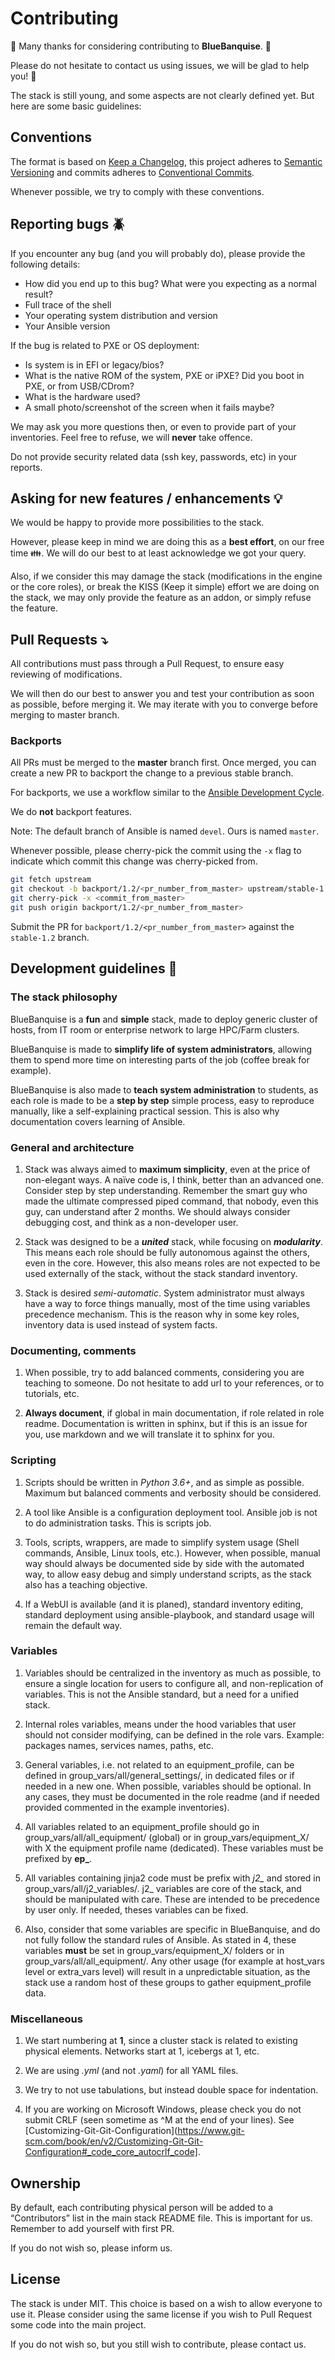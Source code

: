 # Contributing

:construction_worker: Many thanks for considering contributing to **BlueBanquise**. :construction_worker:

Please do not hesitate to contact us using issues, we will be glad to help you! :raising_hand:

The stack is still young, and some aspects are not clearly defined yet. But here are some basic guidelines:

## Conventions

The format is based on [Keep a Changelog](https://keepachangelog.com/en/1.0.0/),
this project adheres to [Semantic Versioning](https://semver.org/spec/v2.0.0.html)
and commits adheres to [Conventional Commits](https://www.conventionalcommits.org/en/v1.0.0/).

Whenever possible, we try to comply with these conventions.

## Reporting bugs :beetle:

If you encounter any bug (and you will probably do), please provide the following details:
* How did you end up to this bug? What were you expecting as a normal result?
* Full trace of the shell
* Your operating system distribution and version
* Your Ansible version

If the bug is related to PXE or OS deployment:
* Is system is in EFI or legacy/bios?
* What is the native ROM of the system, PXE or iPXE? Did you boot in PXE, or from USB/CDrom?
* What is the hardware used?
* A small photo/screenshot of the screen when it fails maybe?

We may ask you more questions then, or even to provide part of your inventories.
Feel free to refuse, we will **never** take offence.

Do not provide security related data (ssh key, passwords, etc) in your reports.

## Asking for new features / enhancements :bulb:

We would be happy to provide more possibilities to the stack.

However, please keep in mind we are doing this as a **best effort**, on our free time :family:.
We will do our best to at least acknowledge we got your query.

Also, if we consider this may damage the stack (modifications in the engine or the core roles),
or break the KISS (Keep it simple) effort we are doing on the stack, we may only provide the feature as an addon,
or simply refuse the feature.

## Pull Requests :arrow_heading_down:

All contributions must pass through a Pull Request, to ensure easy reviewing of modifications.

We will then do our best to answer you and test your contribution as soon as possible, before merging it.
We may iterate with you to converge before merging to master branch.

### Backports

All PRs must be merged to the **master** branch first. Once merged, you can
create a new PR to backport the change to a previous stable branch.

For backports, we use a workflow similar to the [Ansible Development
Cycle](https://docs.ansible.com/ansible/latest/community/development_process.html#backporting-merged-prs).

We do **not** backport features.

Note: The default branch of Ansible is named `devel`. Ours is named `master`.

Whenever possible, please cherry-pick the commit using the `-x` flag to indicate
which commit this change was cherry-picked from.

```bash
git fetch upstream
git checkout -b backport/1.2/<pr_number_from_master> upstream/stable-1.2
git cherry-pick -x <commit_from_master>
git push origin backport/1.2/<pr_number_from_master>
```

Submit the PR for `backport/1.2/<pr_number_from_master>` against the
`stable-1.2` branch.

## Development guidelines :octopus:

### The stack philosophy

BlueBanquise is a **fun** and **simple** stack, made to deploy generic cluster of hosts,
from IT room or enterprise network to large HPC/Farm clusters.

BlueBanquise is made to **simplify life of system administrators**,
allowing them to spend more time on interesting parts of the job (coffee break for example).

BlueBanquise is also made to **teach system administration** to students,
as each role is made to be a **step by step** simple process, easy to reproduce manually,
like a self-explaining practical session. This is also why documentation covers learning of Ansible.

### General and architecture

1. Stack was always aimed to **maximum simplicity**, even at the price of non-elegant ways.
A naïve code is, I think, better than an advanced one. Consider step by step understanding.
Remember the smart guy who made the ultimate compressed piped command, that nobody, even this guy, can understand after 2 months.
We should always consider debugging cost, and think as a non-developer user.

2. Stack was designed to be a ***united*** stack, while focusing on ***modularity***.
This means each role should be fully autonomous against the others, even in the core.
However, this also means roles are not expected to be used externally of the stack, without the stack standard inventory.

3. Stack is desired *semi-automatic*.
System administrator must always have a way to force things manually, most of the time using variables precedence mechanism.
This is the reason why in some key roles, inventory data is used instead of system facts.

### Documenting, comments

1. When possible, try to add balanced comments, considering you are teaching to someone.
Do not hesitate to add url to your references, or to tutorials, etc.

2. **Always document**, if global in main documentation, if role related in role readme.
Documentation is written in sphinx, but if this is an issue for you, use markdown and we will translate it to sphinx for you.

### Scripting

1. Scripts should be written in *Python 3.6+*, and as simple as possible.
Maximum but balanced comments and verbosity should be considered.

2. A tool like Ansible is a configuration deployment tool. Ansible job is not to do administration tasks.
This is scripts job.

3. Tools, scripts, wrappers, are made to simplify system usage (Shell commands, Ansible, Linux tools, etc.).
However, when possible, manual way should always be documented side by side with the automated way,
to allow easy debug and simply understand scripts, as the stack also has a teaching objective.

4. If a WebUI is available (and it is planed), standard inventory editing,
standard deployment using ansible-playbook, and standard usage will remain the default way.

### Variables

1. Variables should be centralized in the inventory as much as possible,
to ensure a single location for users to configure all, and non-replication of variables.
This is not the Ansible standard, but a need for a unified stack.

2. Internal roles variables, means under the hood variables that user should not consider modifying,
can be defined in the role vars. Example: packages names, services names, paths, etc.

3. General variables, i.e. not related to an equipment_profile, can be defined in group_vars/all/general_settings/,
in dedicated files or if needed in a new one. When possible, variables should be optional.
In any cases, they must be documented in the role readme (and if needed provided commented in the example inventories).

4. All variables related to an equipment_profile should go in group_vars/all/all_equipment/ (global) or in group_vars/equipment_X/ with X the equipment profile name (dedicated). These variables must be prefixed by **ep_**.

5. All variables containing jinja2 code must be prefix with *j2_* and stored in group_vars/all/j2_variables/.
j2_ variables are core of the stack, and should be manipulated with care.
These are intended to be precedence by user only. If needed, theses variables can be fixed.

6. Also, consider that some variables are specific in BlueBanquise,
and do not fully follow the standard rules of Ansible.
As stated in 4, these variables **must** be set in group_vars/equipment_X/ folders or in group_vars/all/all_equipment/.
Any other usage (for example at host_vars level or extra_vars level) will result in a unpredictable situation, as the stack use a random host of these groups to gather equipment_profile data.

### Miscellaneous

1. We start numbering at **1**, since a cluster stack is related to existing physical elements.
Networks start at 1, icebergs at 1, etc.

2. We are using *.yml* (and not *.yaml*) for all YAML files.

3. We try to not use tabulations, but instead double space for indentation.

4. If you are working on Microsoft Windows, please check you do not submit CRLF (seen sometime as ^M at the end of your lines).
See [Customizing-Git-Git-Configuration](https://www.git-scm.com/book/en/v2/Customizing-Git-Git-Configuration#_code_core_autocrlf_code].

## Ownership

By default, each contributing physical person will be added to a “Contributors” list in the main stack README file.
This is important for us. Remember to add yourself with first PR.

If you do not wish so, please inform us.

## License

The stack is under MIT. This choice is based on a wish to allow everyone to use it.
Please consider using the same license if you wish to Pull Request some code into the main project.

If you do not wish so, but you still wish to contribute, please contact us.
